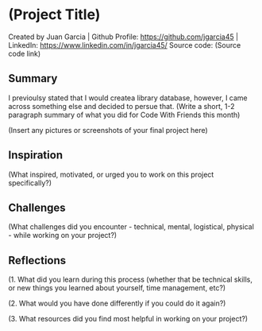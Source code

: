 # (Project Title)

Created by Juan Garcia | Github Profile: https://github.com/jgarcia45 | LinkedIn: https://www.linkedin.com/in/jgarcia45/
Source code: (Source code link)

## Summary

I previoulsy stated that I would createa library database, however, I came across something else and decided to persue that.
(Write a short, 1-2 paragraph summary of what you did for Code With Friends this month)

(Insert any pictures or screenshots of your final project here)

## Inspiration

(What inspired, motivated, or urged you to work on this project specifically?)

## Challenges

(What challenges did you encounter - technical, mental, logistical, physical - while working on your project?)

## Reflections

(1. What did you learn during this process (whether that be technical skills, or new things you learned about yourself, time management, etc?)

(2. What would you have done differently if you could do it again?)

(3. What resources did you find most helpful in working on your project?)
